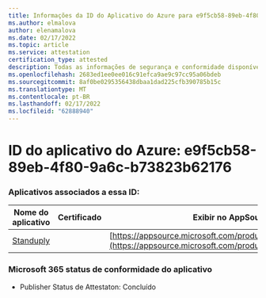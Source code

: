 ```yaml
---
title: Informações da ID do Aplicativo do Azure para e9f5cb58-89eb-4f80-9a6c-b73823b62176
ms.author: elmalova
author: elenamalova
ms.date: 02/17/2022
ms.topic: article
ms.service: attestation
certification_type: attested
description: Todas as informações de segurança e conformidade disponíveis para e9f5cb58-89eb-4f80-9a6c-b73823b62176.
ms.openlocfilehash: 2683ed1ee0ee016c91efca9ae9c97cc95a06bdeb
ms.sourcegitcommit: 8af0be0295356438dbaa1dad225cfb390785b15c
ms.translationtype: MT
ms.contentlocale: pt-BR
ms.lasthandoff: 02/17/2022
ms.locfileid: "62888940"
---
```

# <a name="azure-app-id-e9f5cb58-89eb-4f80-9a6c-b73823b62176"></a>ID do aplicativo do Azure: e9f5cb58-89eb-4f80-9a6c-b73823b62176


### <a name="apps-associated-with-this-id"></a>Aplicativos associados a essa ID:
| **Nome do aplicativo** | **Certificado** | **Exibir no AppSource** |
|--------------|---------------|-----------------------|
| [Standuply](https://docs.microsoft.com/microsoft-365-app-certification/forward/WA200003001) |  | [https://appsource.microsoft.com/product/office/WA200003001](https://appsource.microsoft.com/product/office/WA200003001) |

### <a name="microsoft-365-app-compliance-status"></a>Microsoft 365 status de conformidade do aplicativo
- Publisher Status de Attestaton: Concluído
